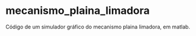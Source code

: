 # mecanismo_plaina_limadora
Código de um simulador gráfico do mecanismo plaina limadora, em matlab.
